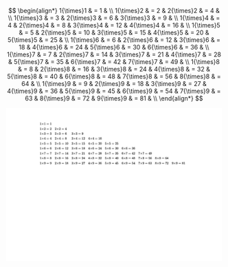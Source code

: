 $$
\begin{align*}
    1{\times}1 & = 1 & \\
    1{\times}2 & = 2 &     2{\times}2 & = 4 & \\
    1{\times}3 & = 3 &     2{\times}3 & = 6 &     3{\times}3 & = 9 & \\
    1{\times}4 & = 4 &     2{\times}4 & = 8 &     3{\times}4 & = 12 &     4{\times}4 & = 16 & \\
    1{\times}5 & = 5 &     2{\times}5 & = 10 &     3{\times}5 & = 15 &     4{\times}5 & = 20 &     5{\times}5 & = 25 & \\
    1{\times}6 & = 6 &     2{\times}6 & = 12 &     3{\times}6 & = 18 &     4{\times}6 & = 24 &     5{\times}6 & = 30 &     6{\times}6 & = 36 & \\
    1{\times}7 & = 7 &     2{\times}7 & = 14 &     3{\times}7 & = 21 &     4{\times}7 & = 28 &     5{\times}7 & = 35 &     6{\times}7 & = 42 &     7{\times}7 & = 49 & \\
    1{\times}8 & = 8 &     2{\times}8 & = 16 &     3{\times}8 & = 24 &     4{\times}8 & = 32 &     5{\times}8 & = 40 &     6{\times}8 & = 48 &     7{\times}8 & = 56 &     8{\times}8 & = 64 & \\
    1{\times}9 & = 9 &     2{\times}9 & = 18 &     3{\times}9 & = 27 &     4{\times}9 & = 36 &     5{\times}9 & = 45 &     6{\times}9 & = 54 &     7{\times}9 & = 63 &     8{\times}9 & = 72 &     9{\times}9 & = 81 & \\
\end{align*}
$$

![Multiplication_Methodology](Multiplication_Table.jpg)